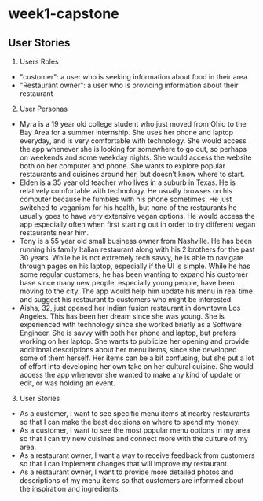 # week1-capstone
## User Stories
1. Users Roles
- "customer": a user who is seeking information about food in their area
- "Restaurant owner": a user who is providing information about their restaurant
2. User Personas
- Myra is a 19 year old college student who just moved from Ohio to the Bay Area for a summer internship. She uses her phone and laptop everyday, and is very comfortable with technology. She would access the app whenever she is looking for somewhere to go out, so perhaps on weekends and some weekday nights. She would access the website both on her computer and phone. She wants to explore popular restaurants and cuisines around her, but doesn’t know where to start.
- Elden is a 35 year old teacher who lives in a suburb in Texas. He is relatively comfortable with technology. He usually browses on his computer because he fumbles with his phone sometimes. He just switched to veganism for his health, but none of the restaurants he usually goes to have very extensive vegan options. He would access the app especially often when first starting out in order to try different vegan restaurants near him.
- Tony is a 55 year old small business owner from Nashville. He has been running his family Italian restaurant along with his 2 brothers for the past 30 years. While he is not extremely tech savvy, he is able to navigate through pages on his laptop, especially if the UI is simple. While he has some regular customers, he has been wanting to expand his customer base since many new people, especially young people, have been moving to the city. The app would help him update his menu in real time and suggest his restaurant to customers who might be interested.
- Aisha, 32,  just opened her Indian fusion restaurant in downtown Los Angeles. This has been her dream since she was young. She is experienced with technology since she worked briefly as a Software Engineer. She is savvy with both her phone and laptop, but prefers working on her laptop. She wants to publicize her opening and provide additional descriptions about her menu items, since she developed some of them herself. Her items can be a bit confusing, but she put a lot of effort into developing her own take on her cultural cuisine. She would access the app whenever she wanted to make any kind of update or edit, or was holding an event.
3. User Stories
- As a customer, I want to see specific menu items at nearby restaurants so that I can make the best decisions on where to spend my money.
- As a customer, I want to see the most popular menu options in my area so that I can try new cuisines and connect more with the culture of my area.
- As a restaurant owner, I want a way to receive feedback from customers so that I can implement changes that will improve my restaurant.
- As a restaurant owner, I want to provide more detailed photos and descriptions of my menu items so that customers are informed about the inspiration and ingredients. 
